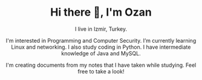 <h1 align='center'> Hi there 👋, I'm Ozan </h1>

<p align='center'>
  I live in Izmir, Turkey.
</p>

<p align='center'>
  I'm interested in Programming and Computer Security.
  I’m currently learning Linux and networking. I also study coding in Python.
  I have intermediate knowledge of Java and MySQL.
</p>
  
<p align='center'>
  I'm creating documents from my notes that I have taken while studying. Feel free to take a look!
</p>

<!--
**ozanyucell/ozanyucell** is a ✨ _special_ ✨ repository because its `README.md` (this file) appears on your GitHub profile.

Here are some ideas to get you started:

- 🔭 I’m currently working on ...
- 🌱 I’m currently learning ...
- 👯 I’m looking to collaborate on ...
- 🤔 I’m looking for help with ...
- 💬 Ask me about ...
- 📫 How to reach me: ...
- 😄 Pronouns: ...
- ⚡ Fun fact: ...
-->
